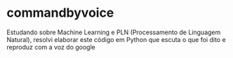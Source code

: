 # commandbyvoice
Estudando sobre Machine Learning e PLN (Processamento de Linguagem Natural), resolvi elaborar este código em Python que escuta o que foi dito e reproduz com a voz do google 
